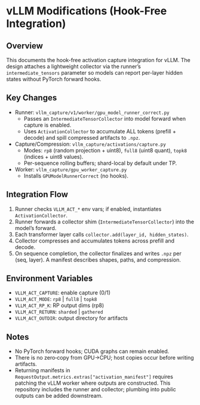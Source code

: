 # vLLM Modifications (Hook-Free Integration)

## Overview

This documents the hook-free activation capture integration for vLLM. The design attaches a lightweight collector via the runner’s `intermediate_tensors` parameter so models can report per-layer hidden states without PyTorch forward hooks.

## Key Changes

- Runner: `vllm_capture/v1/worker/gpu_model_runner_correct.py`
  - Passes an `IntermediateTensorCollector` into model forward when capture is enabled.
  - Uses `ActivationCollector` to accumulate ALL tokens (prefill + decode) and spill compressed artifacts to `.npz`.
- Capture/Compression: `vllm_capture/activations/capture.py`
  - Modes: `rp8` (random projection + uint8), `full8` (uint8 quant), `topk8` (indices + uint8 values).
  - Per-sequence rolling buffers; shard-local by default under TP.
- Worker: `vllm_capture/gpu_worker_capture.py`
  - Installs `GPUModelRunnerCorrect` (no hooks).

## Integration Flow

1. Runner checks `VLLM_ACT_*` env vars; if enabled, instantiates `ActivationCollector`.
2. Runner forwards a collector shim (`IntermediateTensorCollector`) into the model’s forward.
3. Each transformer layer calls `collector.add(layer_id, hidden_states)`.
4. Collector compresses and accumulates tokens across prefill and decode.
5. On sequence completion, the collector finalizes and writes `.npz` per (seq, layer). A manifest describes shapes, paths, and compression.

## Environment Variables

- `VLLM_ACT_CAPTURE`: enable capture (0/1)
- `VLLM_ACT_MODE`: `rp8` | `full8` | `topk8`
- `VLLM_ACT_RP_K`: RP output dims (rp8)
- `VLLM_ACT_RETURN`: `sharded` | `gathered`
- `VLLM_ACT_OUTDIR`: output directory for artifacts

## Notes

- No PyTorch forward hooks; CUDA graphs can remain enabled.
- There is no zero‑copy from GPU→CPU; host copies occur before writing artifacts.
- Returning manifests in `RequestOutput.metrics.extras["activation_manifest"]` requires patching the vLLM worker where outputs are constructed. This repository includes the runner and collector; plumbing into public outputs can be added downstream.
